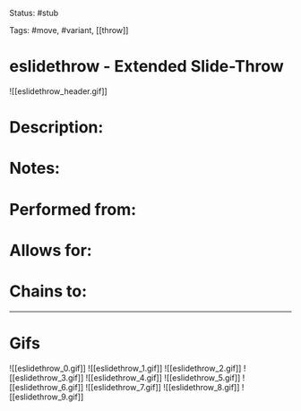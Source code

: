 Status: #stub

Tags: #move, #variant, [[throw]]

# eslidethrow - Extended Slide-Throw
![[eslidethrow_header.gif]]
# Description:


# Notes:


# Performed from:


# Allows for:


# Chains to:


___
# Gifs
![[eslidethrow_0.gif]]
![[eslidethrow_1.gif]]
![[eslidethrow_2.gif]]
![[eslidethrow_3.gif]]
![[eslidethrow_4.gif]]
![[eslidethrow_5.gif]]
![[eslidethrow_6.gif]]
![[eslidethrow_7.gif]]
![[eslidethrow_8.gif]]
![[eslidethrow_9.gif]]